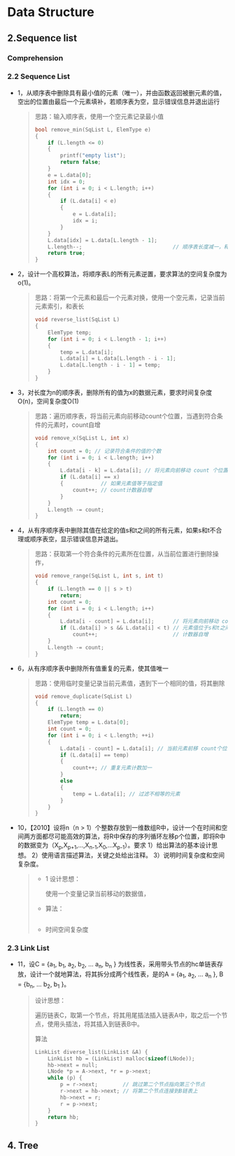 # Data Structure

## 2.Sequence list

### Comprehension

### 2.2 Sequence List

* 1，从顺序表中删除具有最小值的元素（唯一），并由函数返回被删元素的值，空出的位置由最后一个元素填补，若顺序表为空，显示错误信息并退出运行

  > 思路：输入顺序表，使用一个空元素记录最小值
  >
  > ~~~c
  > bool remove_min(SqList L, ElemType e)
  > {
  >     if (L.length <= 0)
  >     {
  >         printf("empty list");
  >         return false;
  >     }
  >     e = L.data[0];
  >     int idx = 0;
  >     for (int i = 0; i < L.length; i++)
  >     {
  >         if (L.data[i] < e)
  >         {
  >             e = L.data[i];
  >             idx = i;
  >         }
  >     }
  >     L.data[idx] = L.data[L.length - 1];
  >     L.length--;								// 顺序表长度减一，释放最后一个元素
  >     return true;
  > }
  > ~~~

* 2，设计一个高校算法，将顺序表L的所有元素逆置，要求算法的空间复杂度为o(1)。

  > 思路：将第一个元素和最后一个元素对换，使用一个空元素，记录当前元素索引，和表长
  >
  > ~~~c
  > void reverse_list(SqList L)
  > {
  >     ElemType temp;
  >     for (int i = 0; i < L.length - 1; i++)
  >     {
  >         temp = L.data[i];
  >         L.data[i] = L.data[L.length - i - 1];
  >         L.data[L.length - i - 1] = temp;
  >     }
  > }
  > ~~~

* 3，对长度为n的顺序表，删除所有的值为x的数据元素，要求时间复杂度O(n)，空间复杂度O(1)

  > 思路：遍历顺序表，将当前元素向前移动count个位置，当遇到符合条件的元素时，count自增
  >
  > ~~~c
  > void remove_x(SqList L, int x)
  > {
  >     int count = 0; // 记录符合条件的值的个数
  >     for (int i = 0; i < L.length; i++)
  >     {
  >         L.data[i - k] = L.data[i]; // 将元素向前移动 count 个位置
  >         if (L.data[i] == x)
  >         {            // 如果元素值等于指定值
  >             count++; // count计数器自增
  >         }
  >     }
  >     L.length -= count;
  > }
  > ~~~

* 4，从有序顺序表中删除其值在给定的值s和t之间的所有元素，如果s和t不合理或顺序表空，显示错误信息并退出。

  > 思路：获取第一个符合条件的元素所在位置，从当前位置进行删除操作，
  >
  > ~~~c
  > void remove_range(SqList L, int s, int t)
  > {
  >     if (L.length == 0 || s > t)
  >         return;
  >     int count = 0;
  >     for (int i = 0; i < L.length; i++)
  >     {
  >         L.data[i - count] = L.data[i];      // 将元素向前移动 count 个位置
  >         if (L.data[i] > s && L.data[i] < t) // 元素值位于s和t之间
  >             count++;                        // 计数器自增
  >     }
  >     L.length -= count;
  > }
  > ~~~

* 6，从有序顺序表中删除所有值重复的元素，使其值唯一

  > 思路：使用临时变量记录当前元素值，遇到下一个相同的值，将其删除
  >
  > ~~~c
  > void remove_duplicate(SqList L)
  > {
  >     if (L.length == 0)
  >         return;
  >     ElemType temp = L.data[0];
  >     int count = 0;
  >     for (int i = 0; i < L.length; ++i)
  >     {
  >         L.data[i - count] = L.data[i]; // 当前元素前移 count个位置
  >         if (L.data[i] == temp)
  >         {
  >             count++; // 重复元素计数加一
  >         }
  >         else
  >         {
  >             temp = L.data[i]; // 过滤不相等的元素
  >         }
  >     }
  > }
  > ~~~
  >
  
* 10，【2010】设将n（n > 1）个整数存放到一维数组R中，设计一个在时间和空间两方面都尽可能高效的算法，将R中保存的序列循环左移p个位置，即将R中的数据变为（X<sub>p</sub>,X<sub>p+1</sub>,...,X<sub>n-1</sub>,X<sub>0</sub>,...X<sub>p-1</sub>）。要求
  1）给出算法的基本设计思想。
  2）使用语言描述算法，关键之处给出注释。
  3）说明时间复杂度和空间复杂度。

  > * 1 设计思想：
  >
  >   使用一个变量记录当前移动的数据值，
  >
  > * 算法：
  >
  > ~~~c
  > 
  > ~~~
  >
  > * 时间空间复杂度



### 2.3 Link List

* 11，设C = {a<sub>1</sub>, b<sub>1</sub>, a<sub>2</sub>, b<sub>2</sub>, ... a<sub>n</sub>, b<sub>n</sub> } 为线性表，采用带头节点的hc单链表存放，设计一个就地算法，将其拆分成两个线性表，是的A = {a<sub>1</sub>, a<sub>2</sub>, ... a<sub>n</sub> }, B = {b<sub>n</sub>, ... b<sub>2</sub>, b<sub>1</sub> }。

  > 设计思想：
  >
  > 遍历链表C，取第一个节点，将其用尾插法插入链表A中，取之后一个节点，使用头插法，将其插入到链表B中。
  >
  > 算法
  >
  > ~~~c++
  > LinkList diverse_list(LinkList &A) {
  >     LinkList hb = (LinkList) malloc(sizeof(LNode));
  >     hb->next = null;
  >     LNode *p = A->next, *r = p->next;
  >     while (p) {
  >         p = r->next;        // 跳过第二个节点指向第三个节点
  >         r->next = hb->next; // 将第二个节点连接到B链表上
  >         hb->next = r;
  >         r = p->next;
  >     }
  >     return hb;
  > }
  > ~~~
  >
  > 



## 4. Tree

